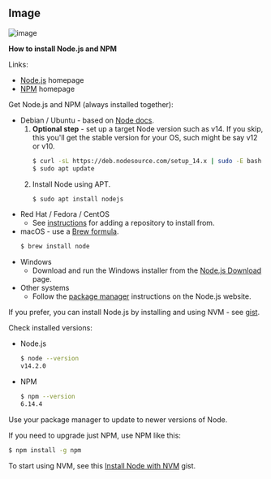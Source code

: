 ## Image
![image](https://user-images.githubusercontent.com/86096057/209509985-2a9d7ad0-73e9-4d54-9ff3-8f3f5cfcebc4.png)



**How to install Node.js and NPM**

Links:

- [Node.js](https://nodejs.org/en/) homepage
- [NPM](https://www.npmjs.com/) homepage

Get Node.js and NPM (always installed together):

- Debian / Ubuntu - based on [Node docs](https://github.com/nodesource/distributions/blob/master/README.md#installation-instructions).
    1. **Optional step** - set up a target Node version such as v14. If you skip, this you'll get the stable version for your OS, such might be say v12 or v10.
        ```sh
        $ curl -sL https://deb.nodesource.com/setup_14.x | sudo -E bash -
        $ sudo apt update
        ```
    2. Install Node using APT.
        ```sh
        $ sudo apt install nodejs
        ```
- Red Hat / Fedora / CentOS
   - See [instructions](https://github.com/nodesource/distributions/blob/master/README.md#installation-instructions-1) for adding a repository to install from.
- macOS - use a [Brew formula](https://formulae.brew.sh/formula/node).
    ```sh
    $ brew install node
    ```
- Windows
    - Download and run the Windows installer from the [Node.js Download](https://nodejs.org/en/download/) page.
- Other systems
    - Follow the [package manager](https://nodejs.org/en/download/package-manager/) instructions on the Node.js website.

If you prefer, you can install Node.js by installing and using NVM - see [gist](https://gist.github.com/MichaelCurrin/662f5b5ad93699b112b7de4c10991bda).

Check installed versions:

- Node.js
    ```sh
    $ node --version
    v14.2.0
    ```
- NPM
   ```sh
   $ npm --version
   6.14.4
   ```

Use your package manager to update to newer versions of Node.

If you need to upgrade just NPM, use NPM like this:

```sh
$ npm install -g npm
```

To start using NVM, see this [Install Node with NVM](https://gist.github.com/MichaelCurrin/5c2d59b2bad4573b26d0388b05ab560e) gist.
